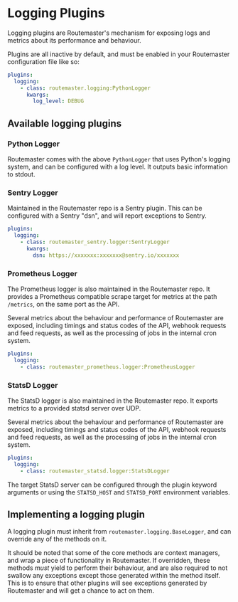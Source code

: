 # Logging Plugins

Logging plugins are Routemaster's mechanism for exposing logs and metrics
about its performance and behaviour.

Plugins are all inactive by default, and must be enabled in your Routemaster
configuration file like so:

```yaml
plugins:
  logging:
    - class: routemaster.logging:PythonLogger
      kwargs:
        log_level: DEBUG
```

## Available logging plugins

### Python Logger

Routemaster comes with the above `PythonLogger` that uses Python's logging
system, and can be configured with a log level. It outputs basic information
to stdout.


### Sentry Logger

Maintained in the Routemaster repo is a Sentry plugin. This can be configured
with a Sentry "dsn", and will report exceptions to Sentry.

```yaml
plugins:
  logging:
    - class: routemaster_sentry.logger:SentryLogger
      kwargs:
        dsn: https://xxxxxxx:xxxxxxx@sentry.io/xxxxxxx
```


### Prometheus Logger

The Prometheus logger is also maintained in the Routemaster repo. It provides
a Prometheus compatible scrape target for metrics at the path `/metrics`, on
the same port as the API.

Several metrics about the behaviour and performance of Routemaster are
exposed, including timings and status codes of the API, webhook requests and
feed requests, as well as the processing of jobs in the internal cron system.


```yaml
plugins:
  logging:
    - class: routemaster_prometheus.logger:PrometheusLogger
```

### StatsD Logger

The StatsD logger is also maintained in the Routemaster repo. It exports metrics to a provided statsd server over UDP.

Several metrics about the behaviour and performance of Routemaster are
exposed, including timings and status codes of the API, webhook requests and
feed requests, as well as the processing of jobs in the internal cron system.


```yaml
plugins:
  logging:
    - class: routemaster_statsd.logger:StatsDLogger
```

The target StatsD server can be configured through the plugin keyword arguments or using the `STATSD_HOST` and `STATSD_PORT` environment variables.

## Implementing a logging plugin

A logging plugin must inherit from `routemaster.logging.BaseLogger`, and can
override any of the methods on it.

It should be noted that some of the core methods are context managers, and
wrap a piece of functionality in Routemaster. If overridden, these methods
_must_ yield to perform their behaviour, and are also required to not swallow
any exceptions except those generated within the method itself. This is to
ensure that other plugins will see exceptions generated by Routemaster and
will get a chance to act on them.
